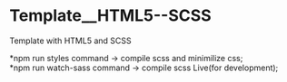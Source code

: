 # Template__HTML5--SCSS
Template with HTML5 and SCSS


*npm run styles command -> compile scss and minimilize css;     
*npm run watch-sass command -> compile scss Live(for development);
